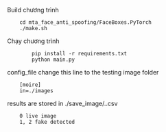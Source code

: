 Build chương trình 
```
    cd mta_face_anti_spoofing/FaceBoxes.PyTorch
    ./make.sh
```
Chạy chương trình 
``` 
        pip install -r requirements.txt
        python main.py
```
        
config_file 
change this line to the testing image folder
```
    [moire]
    in=./images 
```
results are stored in ./save_image/..csv
```
    0 live image
    1, 2 fake detected
```
